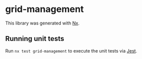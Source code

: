 # grid-management

This library was generated with [Nx](https://nx.dev).

## Running unit tests

Run `nx test grid-management` to execute the unit tests via [Jest](https://jestjs.io).
